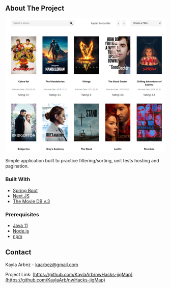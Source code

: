 <!-- ABOUT THE PROJECT -->
## About The Project

[![Website ScreenShot](src/main/resources/static/screenshot.png)](https://movie-application-demo.herokuapp.com/)

Simple application built to practice filtering/sorting, unit tests hosting and pagination.

### Built With

* [Spring Boot](https://spring.io/projects/spring-boot)
* [Next.JS](https://nextjs.org/)
* [The Movie DB v.3](https://developers.themoviedb.org/3)


### Prerequisites

* [Java 11](https://www.oracle.com/java/technologies/javase-jdk11-downloads.html) 
* [Node.js](https://nodejs.org/en/)
* [npm](https://www.npmjs.com/)

<!-- CONTACT -->
## Contact

Kayla Arbez  - kaarbez@gmail.com

Project Link: [https://github.com/KaylaArb/nwHacks-jigMap](https://github.com/KaylaArb/nwHacks-jigMap)
